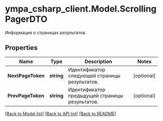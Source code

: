 # ympa_csharp_client.Model.ScrollingPagerDTO
Информация о страницах результатов.

## Properties

Name | Type | Description | Notes
------------ | ------------- | ------------- | -------------
**NextPageToken** | **string** | Идентификатор следующей страницы результатов. | [optional] 
**PrevPageToken** | **string** | Идентификатор предыдущей страницы результатов. | [optional] 

[[Back to Model list]](../README.md#documentation-for-models) [[Back to API list]](../README.md#documentation-for-api-endpoints) [[Back to README]](../README.md)


